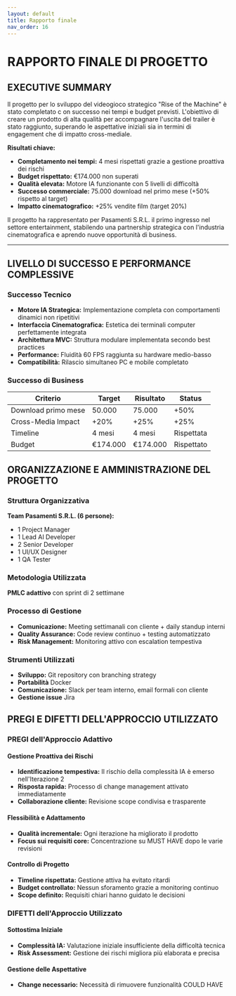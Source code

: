 ```yaml
---
layout: default
title: Rapporto finale
nav_order: 16
---
```


# RAPPORTO FINALE DI PROGETTO

## EXECUTIVE SUMMARY

Il progetto per lo sviluppo del videogioco strategico "Rise of the Machine" è stato completato c
on successo nei tempi e budget previsti. L'obiettivo di creare un prodotto di alta qualità per accompagnare
l'uscita del trailer è stato raggiunto, superando le aspettative iniziali sia in termini di engagement che di
impatto cross-mediale.

**Risultati chiave:**
- **Completamento nei tempi:** 4 mesi rispettati grazie a gestione proattiva dei rischi
- **Budget rispettato:** €174.000 non superati
- **Qualità elevata:** Motore IA funzionante con 5 livelli di difficoltà
- **Successo commerciale:** 75.000 download nel primo mese (+50% rispetto al target)
- **Impatto cinematografico:** +25% vendite film (target 20%)

Il progetto ha rappresentato per Pasamenti S.R.L. il primo ingresso nel settore entertainment, 
stabilendo una partnership strategica con l'industria cinematografica e aprendo nuove opportunità di business.

---

## LIVELLO DI SUCCESSO E PERFORMANCE COMPLESSIVE

### Successo Tecnico
- **Motore IA Strategica:** Implementazione completa con comportamenti dinamici non ripetitivi
- **Interfaccia Cinematografica:** Estetica dei terminali computer perfettamente integrata
- **Architettura MVC:** Struttura modulare implementata secondo best practices
- **Performance:** Fluidità 60 FPS raggiunta su hardware medio-basso
- **Compatibilità:** Rilascio simultaneo PC e mobile completato

### Successo di Business

| Criterio            | Target   | Risultato  | Status     |
|---------------------|----------|------------|------------|
| Download primo mese | 50.000   | 75.000     | +50%       |
| Cross-Media Impact  | +20%     | +25%       | +25%       |
| Timeline            | 4 mesi   | 4 mesi     | Rispettata |
| Budget              | €174.000 | €174.000   | Rispettato |


## ORGANIZZAZIONE E AMMINISTRAZIONE DEL PROGETTO

### Struttura Organizzativa
**Team Pasamenti S.R.L. (6 persone):**
- 1 Project Manager
- 1 Lead AI Developer
- 2 Senior Developer
- 1 UI/UX Designer
- 1 QA Tester


### Metodologia Utilizzata
**PMLC adattivo** con sprint di 2 settimane

### Processo di Gestione
- **Comunicazione:** Meeting settimanali con cliente + daily standup interni
- **Quality Assurance:** Code review continuo + testing automatizzato
- **Risk Management:** Monitoring attivo con escalation tempestiva

### Strumenti Utilizzati
- **Sviluppo:** Git repository con branching strategy
- **Portabilità** Docker
- **Comunicazione:** Slack per team interno, email formali con cliente
- **Gestione issue** Jira


## PREGI E DIFETTI DELL'APPROCCIO UTILIZZATO

### PREGI dell'Approccio Adattivo

#### Gestione Proattiva dei Rischi
- **Identificazione tempestiva:** Il rischio della complessità IA è emerso nell'Iterazione 2
- **Risposta rapida:** Processo di change management attivato immediatamente
- **Collaborazione cliente:** Revisione scope condivisa e trasparente

#### Flessibilità e Adattamento
- **Qualità incrementale:** Ogni iterazione ha migliorato il prodotto
- **Focus sui requisiti core:** Concentrazione su MUST HAVE dopo le varie revisioni

#### Controllo di Progetto
- **Timeline rispettata:** Gestione attiva ha evitato ritardi
- **Budget controllato:** Nessun sforamento grazie a monitoring continuo
- **Scope definito:** Requisiti chiari hanno guidato le decisioni

### DIFETTI dell'Approccio Utilizzato

#### Sottostima Iniziale
- **Complessità IA:** Valutazione iniziale insufficiente della difficoltà tecnica
- **Risk Assessment:** Gestione dei rischi migliora più elaborata e precisa

#### Gestione delle Aspettative
- **Change necessario:** Necessità di rimuovere funzionalità COULD HAVE

